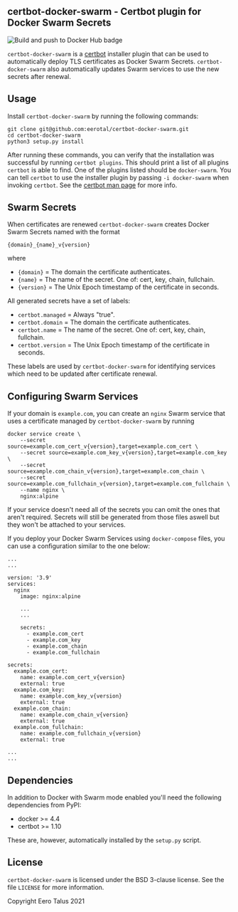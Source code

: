 certbot-docker-swarm - Certbot plugin for Docker Swarm Secrets
--------------------------------------------------------------

![Build and push to Docker Hub badge](https://github.com/eerotal/certbot-docker-swarm/workflows/Build%20and%20push%20to%20Docker%20Hub/badge.svg)

`certbot-docker-swarm` is a [certbot](https://certbot.eff.org/) installer
plugin that can be used to automatically deploy TLS certificates as Docker
Swarm Secrets. `certbot-docker-swarm` also automatically updates Swarm
services to use the new secrets after renewal.

## Usage

Install `certbot-docker-swarm` by running the following commands:

```
git clone git@github.com:eerotal/certbot-docker-swarm.git
cd certbot-docker-swarm
python3 setup.py install
```

After running these commands, you can verify that the installation
was successful by running `certbot plugins`. This should print a list
of all plugins `certbot` is able to find. One of the plugins listed
should be `docker-swarm`. You can tell `certbot` to use the installer
plugin by passing `-i docker-swarm` when invoking `certbot`. See the
[certbot man page](https://certbot.eff.org/docs/man/certbot.html)
for more info.

## Swarm Secrets

When certificates are renewed `certbot-docker-swarm` creates Docker Swarm
Secrets named with the format

`{domain}_{name}_v{version}`

where

- `{domain}` = The domain the certificate authenticates.
- `{name}` = The name of the secret. One of: cert, key, chain, fullchain.
- `{version}` = The Unix Epoch timestamp of the certificate in seconds.

All generated secrets have a set of labels:

- `certbot.managed` = Always "true".
- `certbot.domain` = The domain the certificate authenticates.
- `certbot.name` = The name of the secret. One of: cert, key, chain, fullchain.
- `certbot.version` = The Unix Epoch timestamp of the certificate in seconds.

These labels are used by `certbot-docker-swarm` for identifying services
which need to be updated after certificate renewal.

## Configuring Swarm Services

If your domain is `example.com`, you can create an `nginx` Swarm service that
uses a certificate managed by `certbot-docker-swarm` by running

```
docker service create \
    --secret source=example.com_cert_v{version},target=example.com_cert \
    --secret source=example.com_key_v{version},target=example.com_key \
    --secret source=example.com_chain_v{version},target=example.com_chain \
    --secret source=example.com_fullchain_v{version},target=example.com_fullchain \
    --name nginx \
    nginx:alpine
```

If your service doesn't need all of the secrets you can omit the
ones that aren't required. Secrets will still be generated from
those files aswell but they won't be attached to your services.

If you deploy your Docker Swarm Services using `docker-compose`
files, you can use a configuration similar to the one below:

```
...
...

version: '3.9'
services:
  nginx
    image: nginx:alpine

    ...
    ...

    secrets:
      - example.com_cert
      - example.com_key
      - example.com_chain
      - example.com_fullchain

secrets:
  example.com_cert:
    name: example.com_cert_v{version}
    external: true
  example.com_key:
    name: example.com_key_v{version}
    external: true
  example.com_chain:
    name: example.com_chain_v{version}
    external: true
  example.com_fullchain:
    name: example.com_fullchain_v{version}
    external: true

...
...

```

## Dependencies

In addition to Docker with Swarm mode enabled you'll need the following
dependencies from PyPI:

- docker >= 4.4
- certbot >= 1.10

These are, however, automatically installed by the `setup.py` script.

## License

`certbot-docker-swarm` is licensed under the BSD 3-clause license. See
the file `LICENSE` for more information.

Copyright Eero Talus 2021
